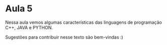 # Aula 5

Nessa aula vemos algumas características das linguagens de programação C++, JAVA e PYTHON.

Sugestões para contribuir nesse texto são bem-vindas :)
